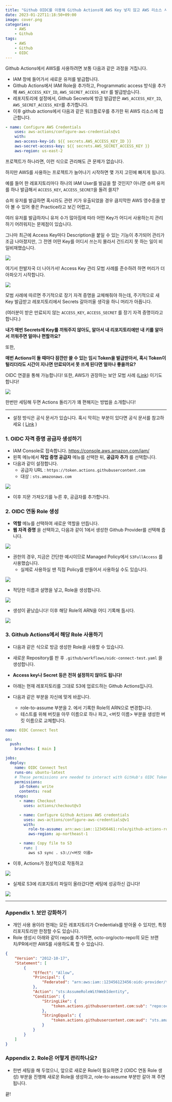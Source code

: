 ```yaml
---
title: "Github OIDC를 이용해 Github Actions에 AWS Key 넣지 않고 AWS 리소스 사용하기 (무료)"
date: 2023-01-22T11:18:50+09:00
image: cover.png
categories:
    - AWS
    - Github
tags:
    - AWS
    - Github
    - OIDC
---
```


Github Actions에서 AWS를 사용하려면 보통 다음과 같은 과정을 거칩니다.

- IAM 창에 들어가서 새로운 유저를 발급합니다.
- Github Actions에서 IAM Role을 추가하고, Programmatic access 방식을 추가해 `AWS_ACCESS_KEY_ID`, `AWS_SECRET_ACCESS_KEY` 를 발급받습니다.
- 레포지토리에 설정에서, Github Secrets에 방금 발급받은 `AWS_ACCESS_KEY_ID`, `AWS_SECRET_ACCESS_KEY`를 추가합니다.
- 이후 github actions에서 다음과 같은 워크플로우를 추가한 뒤 AWS 리소스에 접근합니다.

```yaml
- name: Configure AWS Credentials
    uses: aws-actions/configure-aws-credentials@v1
    with:
    aws-access-key-id: ${{ secrets.AWS_ACCESS_KEY_ID }}
    aws-secret-access-key: ${{ secrets.AWS_SECRET_ACCESS_KEY }}
    aws-region: us-east-2
```

프로젝트가 하나라면, 이런 식으로 관리해도 큰 문제가 없습니다.

하지만 AWS를 사용하는 프로젝트가 늘어나기 시작하면 몇 가지 고민에 빠지게 됩니다.

예를 들어 한 레포지토리마다 하나의 IAM User를 발급을 할 것인지? 아니면 슈퍼 유저를 하나 발급해서 `ACCESS_KEY`, `ACCESS_SECRET`을 돌려 쓸지? 

슈퍼 유저를 발급하면 혹시라도 관련 키가 유출되었을 경우 큼지막한 AWS 영수증을 받아 볼 수 있어 좋은 Practice라고 보긴 어렵고,

여러 유저를 발급하자니 유저 수가 많아짐에 따라 어떤 Key가 어디서 사용하는지 관리하기 어려워지는 문제점이 있습니다.

그나마 최근에 Access Key마다 Description을 붙일 수 있는 기능이 추가되어 관리가 조금 나아졌지만, 그 전엔 어떤 Key를 어디서 쓰는지 몰라서 건드리지 못 하는 일이 비일비재했습니다.

![](2023-01-22-11-50-12.png)

여기서 한발자국 더 나아가서! Access Key 관리 모범 사례를 준수하려 하면 머리가 더 아파오기 시작합니다.

![](2023-01-22-11-45-30.png)

모범 사례에 따르면 주기적으로 장기 자격 증명을 교체해줘야 하는데, 주기적으로 새 Key 발급받고 레포지토리에서 Secrets 갈아끼울 생각을 하니 머리가 아픕니다.

(여러분이 받은 만료되지 않는 `ACCESS_KEY`, `ACCESS_SECRET` 를 장기 자격 증명이라고 합니다.)

**내가 매번 Secrets에 Key를 끼워주지 않아도, 알아서 내 리포지토리에만 내 키를 알아서 끼워주면 얼마나 편할까요?**

또한,

**매번 Actions이 돌 때마다 잠깐만 쓸 수 있는 임시 Token을 발급받아서, 혹시 Token이 털리더라도 시간이 지나면 만료되어서 못 쓰게 된다면 얼마나 좋을까요?**

OIDC 연결을 통해 가능합니다! 또한, AWS가 권장하는 보안 모범 사례 ([Link](https://github.com/aws-actions/configure-aws-credentials#assuming-a-role)) 이기도 합니다!

![](2023-01-22-11-56-23.png)

한번만 세팅해 두면 Actions 돌리기가 꽤 편해지는 방법을 소개합니다!

---

* 설정 방식은 공식 문서가 있습니다. 혹시 막히는 부분이 있다면 공식 문서를 참고하세요 ( [Link](https://docs.github.com/en/actions/deployment/security-hardening-your-deployments/configuring-openid-connect-in-amazon-web-services) )

### 1. OIDC 자격 증명 공급자 생성하기

* IAM Console로 접속합니다. https://console.aws.amazon.com/iam/ 
* 왼쪽 메뉴에서 **작업 증명 공급자** 메뉴를 선택한 뒤, **공급자 추가** 를 선택합니다.
* 다음과 같이 설정합니다.
    * 공급자 URL : `https://token.actions.githubusercontent.com`
    * 대상 : `sts.amazonaws.com`


![](2023-01-22-12-03-09.png)

* 이후 지문 가져오기를 누른 후, 공급자를 추가합니다.

### 2. OIDC 연동 Role 생성

* **역할** 메뉴를 선택하여 새로운 역할을 만듭니다.
* **웹 자격 증명** 을 선택하고, 다음과 같이 1에서 생성한 Github Provider를 선택해 줍니다.

![](2023-01-22-12-08-13.png)


* 권한의 경우, 지금은 간단한 예시이므로 Managed Policy에서 `S3FullAccess` 를 사용했습니다.
    * 실제로 사용하실 땐 직접 Policy를 만들어서 사용하실 수도 있습니다.

![](2023-01-22-12-12-47.png)

* 적당한 이름과 설명을 넣고, Role을 생성합니다.

![](2023-01-22-12-36-18.png)

* 생성이 끝났습니다! 이후 해당 Role의 ARN을 어디 기록해 둡시다.

![](2023-01-22-12-38-36.png)

### 3. Github Actions에서 해당 Role 사용하기

* 다음과 같은 식으로 방금 생성한 Role을 사용할 수 있습니다.
* 새로운 Repository를 판 후 `.github/workflows/oidc-connect-test.yaml` 을 생성합니다.
* **Access key나 Secret 등은 전혀 설정하지 않아도 됩니다!**

* 아래는 현재 레포지토리를 그대로 S3에 업로드하는 Github Actions입니다.

* 다음과 같은 부분을 자신에 맞게 바꿉니다.
    * role-to-assume 부분을 2. 에서 기록한 Role의 ARN으로 변경합니다.
    * 테스트를 위해 버킷을 아무 이름으로 하나 파고, <버킷 이름> 부분을 생성한 버킷 이름으로 교체합니다.

```yaml
name: OIDC Connect Test

on:
  push:
    branches: [ main ]

jobs:
  deploy:
    name: OIDC Connect Test
    runs-on: ubuntu-latest
    # These permissions are needed to interact with GitHub's OIDC Token endpoint.
    permissions:
      id-token: write
      contents: read
    steps:
      - name: Checkout
        uses: actions/checkout@v3

      - name: Configure Github Actions AWS credentials
        uses: aws-actions/configure-aws-credentials@v1
        with:
          role-to-assume: arn:aws:iam::123456461:role/github-actions-role # 아까 생성한 Role을 사용
          aws-region: ap-northeast-1

      - name: Copy file to S3 
        run: |
          aws s3 sync . s3://<버킷 이름>
```

* 이후, Actions가 정상적으로 작동하고

![](2023-01-22-12-42-54.png)

* 실제로 S3에 리포지토리 파일이 올라갔다면 세팅에 성공하신 겁니다!

![](2023-01-22-12-43-30.png)

---

### Appendix 1. 보안 강화하기

* 개인 사용 용이라 현재는 모든 레포지토리가 Credentials를 받아올 수 있지만, 특정 리포지토리만 한정할 수도 있습니다.
* Role 생성시 아래와 같이 repo를 추가하면, octo-org/octo-repo의 모든 브랜치/PR에서만 AWS를 사용하도록 할 수 있습니다.

```json
{
    "Version": "2012-10-17",
    "Statement": [
        {
            "Effect": "Allow",
            "Principal": {
                "Federated": "arn:aws:iam::123456123456:oidc-provider/token.actions.githubusercontent.com"
            },
            "Action": "sts:AssumeRoleWithWebIdentity",
            "Condition": {
                "StringLike": {
                    "token.actions.githubusercontent.com:sub": "repo:octo-org/octo-repo:*" # 이 부분을 추가
                },
                "StringEquals": {
                    "token.actions.githubusercontent.com:aud": "sts.amazonaws.com"
                }
            }
        }
    ]
}

```

### Appendix 2. Role은 어떻게 관리하나요?

* 한번 세팅을 해 두었으니, 앞으로 새로운 Role이 필요하면 2 (OIDC 연동 Role 생성) 부분을 진행해 새로운 Role을 생성하고, role-to-assume 부분만 갈아 껴 주면 됩니다.

끝!
